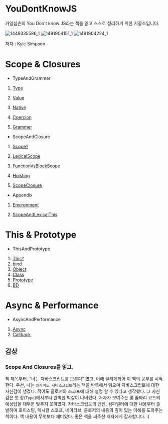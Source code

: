 # YouDontKnowJS

카일심슨의 You Don't know JS라는 책을 읽고 스스로 정리하기 위한 저장소입니다.

![1449335586_1](https://user-images.githubusercontent.com/55838461/72202563-4ed3b680-34a4-11ea-999f-ead2fdd40e84.jpg)
![1491904151_1](https://user-images.githubusercontent.com/55838461/72542661-d9168300-38c7-11ea-99d7-601f7df6ca6d.jpg)
![1491904224_1](https://user-images.githubusercontent.com/55838461/72542665-dae04680-38c7-11ea-8286-1154a5057a9f.jpg)


저자 : Kyle Simpson

# Scope & Closures

- TypeAndGrammer

1. [Type](https://github.com/leeshinyook/YouDontKnowJS/blob/master/TypeAndGrammer/Type.md)

2. [Value](https://github.com/leeshinyook/YouDontKnowJS/blob/master/TypeAndGrammer/Value.md)

3. [Native](https://github.com/leeshinyook/YouDontKnowJS/blob/master/TypeAndGrammer/Native.md)

4. [Coercion](https://github.com/leeshinyook/YouDontKnowJS/blob/master/TypeAndGrammer/Coercive.md)

5. [Grammer](https://github.com/leeshinyook/YouDontKnowJS/blob/master/TypeAndGrammer/Grammer.md)

- ScopeAndClosure

1. [Scope?](https://github.com/leeshinyook/YouDontKnowJS/blob/master/ScopeAndClosures/Scope%3F.md)

2. [LexicalScope](https://github.com/leeshinyook/YouDontKnowJS/blob/master/ScopeAndClosures/LexicalScope.md)

3. [FunctionVsBlockScope](https://github.com/leeshinyook/YouDontKnowJS/blob/master/ScopeAndClosures/FunctionAndBlockscope.md)

4. [Hoisting](https://github.com/leeshinyook/YouDontKnowJS/blob/master/ScopeAndClosures/Hoisting.md)

5. [ScopeClosure](https://github.com/leeshinyook/YouDontKnowJS/blob/master/ScopeAndClosures/ScopeClosure.md)

- Appendix

1. [Environment](https://github.com/leeshinyook/YouDontKnowJS/blob/master/Appendix/Environment.md)

2. [ScopeAndLexicalThis](https://github.com/leeshinyook/YouDontKnowJS/blob/master/Appendix/ScopeAndLexicalThis.md)



# This & Prototype

- ThisAndPrototype

1. [This?](https://github.com/leeshinyook/YouDontKnowJS/blob/master/ThisAndPrototype/This%3F.md)
2. [bind](https://github.com/leeshinyook/YouDontKnowJS/blob/master/ThisAndPrototype.md)
3. [Object](https://github.com/leeshinyook/YouDontKnowJS/blob/master/ThisAndPrototype/Object.md)
4. [Class](https://github.com/leeshinyook/YouDontKnowJS/blob/master/ThisAndPrototype/Class.md)
5. [Prototype](https://github.com/leeshinyook/YouDontKnowJS/blob/master/ThisAndPrototype/Prototype.md)
6. [BD](https://github.com/leeshinyook/YouDontKnowJS/blob/master/ThisAndPrototype/BD.md)



# Async & Performance

- AsyncAndPerformance

1. [Async](https://github.com/leeshinyook/YouDontKnowJS/blob/master/AsyncAndPerformance/Async.md)
2. [Callback](https://github.com/leeshinyook/YouDontKnowJS/blob/master/AsyncAndPerformance/Callback.md)



## 감상

### Scope And Closures를 읽고,

책 제목부터, "너는 자바스크립트를 모른다" 였고, 이에 끌리게되어 이 책의 공부를 시작한다. 우선, 나는 `인사이드 자바스크립트`라는 책을 반복해서 읽으며 자바스크립트에 대한 자신감이 생겼다. 적어도 클로저와 스코프에 대해 설명 할 수 있다고 생각했다. 그 자신감은 첫 장(`Type`)에서부터 완벽한 박살이 나버렸다. 저자가 보여주는 몇 줄짜리 코드의 예상답을 대부분 맞추지 못하였다. 자바스크립트의 엔진, 컴파일러에 대한 내용부터 출발하여 호이스팅, 렉시컬 스코프, 네이티브, 클로저의 내용의 깊이 있는 이해를 도와주는 책이다. 책 내용이 무엇보다 재미있다. 좋은 책을 써주신 저자에게 감사합니다. :)